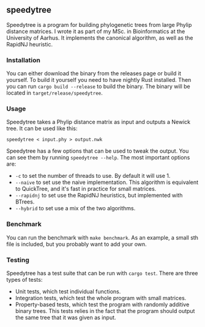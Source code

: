 ## speedytree

Speedytree is a program for building phylogenetic trees from large Phylip distance matrices. I wrote it as part of my MSc. in Bioinformatics at the University of Aarhus. It implements the canonical algorithm, as well as the RapidNJ heuristic. 

### Installation
You can either download the binary from the releases page or build it yourself. To build it yourself you need to have nightly Rust installed. Then you can run `cargo build --release` to build the binary. The binary will be located in `target/release/speedytree`.

### Usage
Speedytree takes a Phylip distance matrix as input and outputs a Newick tree. It can be used like this:

```
speedytree < input.phy > output.nwk
```

Speedytree has a few options that can be used to tweak the output. You can see them by running `speedytree --help`. The most important options are:

- `-c` to set the number of threads to use. By default it will use 1.
- `--naive` to set use the naive implementation. This algorithm is equivalent to QuickTree, and it's fast in practice for small matrices. 
- `--rapidnj` to set use the RapidNJ heuristics, but implemented with BTrees. 
- `--hybrid` to set use a mix of the two algorithms.

### Benchmark

You can run the benchmark with `make benchmark`. As an example, a small sth file is included, but you probably want to add your own. 

### Testing

Speedytree has a test suite that can be run with `cargo test`. There are three types of tests:

- Unit tests, which test individual functions.
- Integration tests, which test the whole program with small matrices.
- Property-based tests, which test the program with randomly additive binary trees. This tests relies in the fact that the program should output the same tree that it was given as input.
